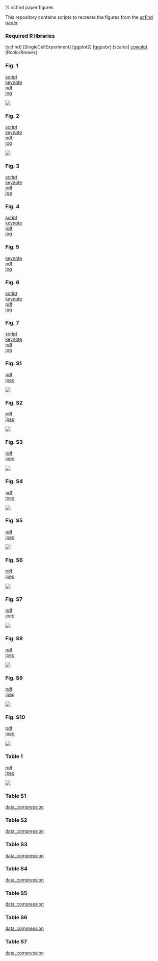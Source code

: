 % scfind paper figures

This repository contains scripts to recreate the figures from the [scfind paper](https://#).

### Required R libraries

[scfind]
[SingleCellExperiment]
[ggplot2]
[ggpubr]
[scales]
[cowplot](https://cran.r-project.org/web/packages/cowplot/index.html)
[RcolorBrewer]

### Fig. 1
[script](1cdef.Rmd)  
[keynote](keynote/1.key)  
[pdf](keynote/1.pdf)  
[jpg](keynote/1.jpeg)  

![](keynote/1.jpeg)

### Fig. 2
[script](2abcd.Rmd)  
[keynote](keynote/2.key)  
[pdf](keynote/2.pdf)  
[jpg](keynote/2.jpeg)  

![](keynote/2.jpeg)

### Fig. 3
[script](3ab.Rmd)  
[keynote](keynote/3.key)  
[pdf](keynote/3.pdf)  
[jpg](keynote/3.jpeg)  

### Fig. 4
[script](4abc.Rmd)  
[keynote](keynote/4.key)  
[pdf](keynote/4.pdf)  
[jpg](keynote/4.jpeg)  

### Fig. 5

[keynote](keynote/5.key)  
[pdf](keynote/5.pdf)  
[jpg](keynote/5.jpeg)  

### Fig. 6
[script](6acd.Rmd)  
[keynote](keynote/6.key)  
[pdf](keynote/6.pdf)  
[jpg](keynote/6.jpeg)  

### Fig. 7
[script](7a.Rmd)  
[keynote](keynote/7.key)  
[pdf](keynote/7.pdf)  
[jpg](keynote/7.jpeg)  

### Fig. S1
[pdf](pdf/S1.pdf)  
[jpeg](jpeg/S1.jpeg)  

![](jpeg/S1.jpeg)

### Fig. S2
[pdf](pdf/S2.pdf)  
[jpeg](jpeg/S2.jpeg)  

![](jpeg/S2.jpeg)

### Fig. S3
[pdf](pdf/S3.pdf)  
[jpeg](jpeg/S3.jpeg)  

![](jpeg/S3.jpeg)

### Fig. S4
[pdf](pdf/S4.pdf)  
[jpeg](jpeg/S4.jpeg)  

![](jpeg/S4.jpeg)


### Fig. S5
[pdf](pdf/S5.pdf)  
[jpeg](jpeg/S5.jpeg)  

![](jpeg/S5.jpeg)

### Fig. S6
[pdf](pdf/S6.pdf)  
[jpeg](jpeg/S6.jpeg)  

![](jpeg/S6.jpeg)

### Fig. S7
[pdf](pdf/S7.pdf)  
[jpeg](jpeg/S7.jpeg)  

![](jpeg/S7.jpeg)

### Fig. S8
[pdf](pdf/S8.pdf)  
[jpeg](jpeg/S8.jpeg)  

![](jpeg/S8.jpeg)

### Fig. S9
[pdf](pdf/S9.pdf)  
[jpeg](jpeg/S9.jpeg)  

![](jpeg/S9.jpeg)

### Fig. S10
[pdf](pdf/S10.pdf)  
[jpeg](jpeg/S10.jpeg)  

![](jpeg/S10.jpeg)

### Table 1
[pdf](pdf/Table1.pdf)  
[jpeg](jpeg/Table1.jpeg)  

![](jpeg/Table1.jpeg)

### Table S1
[data_compression](data/#)

### Table S2
[data_compression](data/#)

### Table S3
[data_compression](data/#)

### Table S4
[data_compression](data/#)

### Table S5
[data_compression](data/#)

### Table S6
[data_compression](data/#)

### Table S7
[data_compression](data/#)
